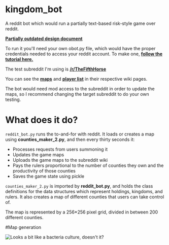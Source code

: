 # kingdom_bot

A reddit bot which would run a partially text-based risk-style game over reddit.  

[**Partially outdated design document**](https://docs.google.com/document/d/1f14WI7LXzqelAXwRaoX8AQeXkZnzHfj1ZVnSahfWVds/edit?usp=sharing)

To run it you'll need your own obot.py file, which would have the proper credentials needed to access your reddit account.  To make one, [**follow the tutorial here.**](https://www.reddit.com/r/GoldTesting/comments/3cm1p8/how_to_make_your_bot_use_oauth2/)

The test subreddit I'm using is [**/r/TheFifthHorse**](https://www.reddit.com/r/TheFifthHorse/)

You can see the [**maps**](https://www.reddit.com/r/TheFifthHorse/wiki/index) and [**player list**](https://www.reddit.com/r/TheFifthHorse/wiki/players) in their respective wiki pages.  

The bot would need mod access to the subreddit in order to update the maps, so I recommend changing the target subreddit to do your own testing.  

# What does it do?

`reddit_bot.py` runs the to-and-for with reddit.  It loads or creates a map using **counties_maker_2.py**, and then every thirty seconds it:

* Processes requests from users summoning it
* Updates the game maps
* Uploads the game maps to the subreddit wiki
* Pays the rulers proportional to the number of counties they own and the productivity of those counties
* Saves the game state using pickle

`counties_maker_2.py` is imported by **reddit_bot.py**, and holds the class definitions for the data structures which represent holdings, kingdoms, and rulers.  It also creates a map of different counties that users can take control of.  

The map is represented by a 256*256 pixel grid, divided in between 200 different counties.  

#Map generation

![Looks a bit like a bacteria culture, doesn't it?](https://i.imgur.com/b6HcSyJ.gif)
